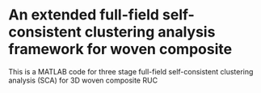 # An extended full-field self-consistent clustering analysis framework for woven composite
This is a MATLAB code for three stage full-field self-consistent clustering analysis (SCA) for 3D woven composite RUC
